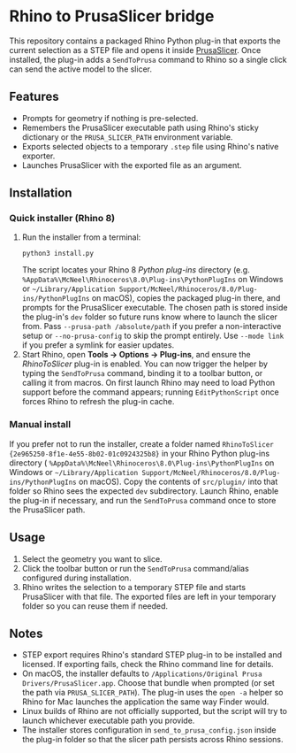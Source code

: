 # Rhino to PrusaSlicer bridge

This repository contains a packaged Rhino Python plug-in that exports the
current selection as a STEP file and opens it inside
[PrusaSlicer](https://www.prusa3d.com/page/prusaslicer_424/). Once installed,
the plug-in adds a `SendToPrusa` command to Rhino so a single click can send
the active model to the slicer.

## Features

- Prompts for geometry if nothing is pre-selected.
- Remembers the PrusaSlicer executable path using Rhino's sticky dictionary or
  the `PRUSA_SLICER_PATH` environment variable.
- Exports selected objects to a temporary `.step` file using Rhino's native
  exporter.
- Launches PrusaSlicer with the exported file as an argument.

## Installation

### Quick installer (Rhino 8)

1. Run the installer from a terminal:
   ```
   python3 install.py
   ```
   The script locates your Rhino 8 *Python plug-ins* directory (e.g.
   `%AppData%\McNeel\Rhinoceros\8.0\Plug-ins\PythonPlugIns` on Windows or
   `~/Library/Application Support/McNeel/Rhinoceros/8.0/Plug-ins/PythonPlugIns`
   on macOS), copies the packaged plug-in there, and prompts for the
  PrusaSlicer executable. The chosen path is stored inside the plug-in's
  `dev` folder so future runs know where to launch the slicer from. Pass
  `--prusa-path /absolute/path` if you prefer a non-interactive setup or
  `--no-prusa-config` to skip the prompt entirely. Use `--mode link` if you
  prefer a symlink for easier updates.
2. Start Rhino, open **Tools → Options → Plug-ins**, and ensure the
   *RhinoToSlicer* plug-in is enabled. You can now trigger the helper by typing
   the `SendToPrusa` command, binding it to a toolbar button, or calling it from
   macros. On first launch Rhino may need to load Python support before the
   command appears; running `EditPythonScript` once forces Rhino to refresh the
   plug-in cache.

### Manual install

If you prefer not to run the installer, create a folder named
`RhinoToSlicer {2e965250-8f1e-4e55-8b02-01c0924325b8}` in your Rhino Python
plug-ins directory ( `%AppData%\McNeel\Rhinoceros\8.0\Plug-ins\PythonPlugIns`
on Windows or
`~/Library/Application Support/McNeel/Rhinoceros/8.0/Plug-ins/PythonPlugIns`
on macOS). Copy the contents of `src/plugin/` into that folder so Rhino sees
the expected `dev` subdirectory. Launch Rhino, enable the plug-in if necessary,
and run the `SendToPrusa` command once to store the PrusaSlicer path.

## Usage

1. Select the geometry you want to slice.
2. Click the toolbar button or run the `SendToPrusa` command/alias configured
   during installation.
3. Rhino writes the selection to a temporary STEP file and starts PrusaSlicer
   with that file. The exported files are left in your temporary folder so you
   can reuse them if needed.

## Notes

- STEP export requires Rhino's standard STEP plug-in to be installed and
  licensed. If exporting fails, check the Rhino command line for details.
- On macOS, the installer defaults to
  `/Applications/Original Prusa Drivers/PrusaSlicer.app`. Choose that bundle
  when prompted (or set the path via `PRUSA_SLICER_PATH`). The plug-in uses the
  `open -a` helper so Rhino for Mac launches the application the same way
  Finder would.
- Linux builds of Rhino are not officially supported, but the script will try
  to launch whichever executable path you provide.
- The installer stores configuration in `send_to_prusa_config.json` inside the
  plug-in folder so that the slicer path persists across Rhino sessions.
